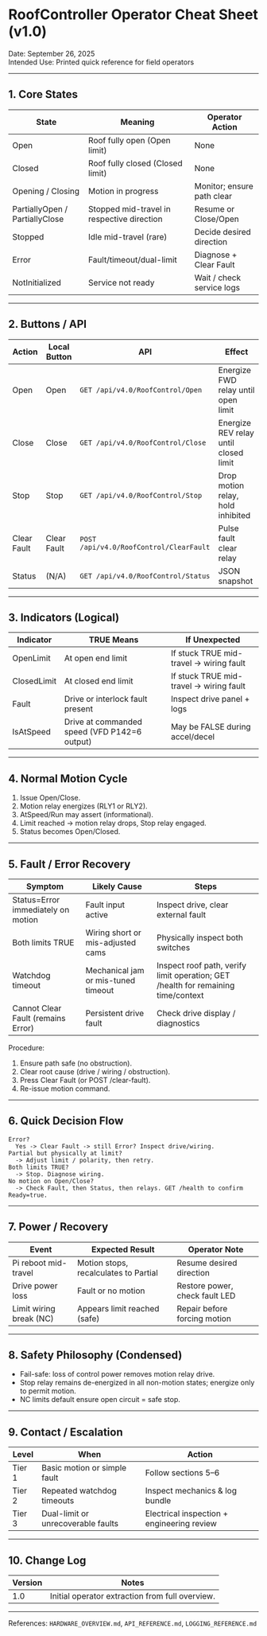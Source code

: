 # RoofController Operator Cheat Sheet (v1.0)

Date: September 26, 2025  
Intended Use: Printed quick reference for field operators

---
## 1. Core States
| State | Meaning | Operator Action |
|-------|---------|-----------------|
| Open | Roof fully open (Open limit) | None |
| Closed | Roof fully closed (Closed limit) | None |
| Opening / Closing | Motion in progress | Monitor; ensure path clear |
| PartiallyOpen / PartiallyClose | Stopped mid-travel in respective direction | Resume or Close/Open |
| Stopped | Idle mid-travel (rare) | Decide desired direction |
| Error | Fault/timeout/dual-limit | Diagnose + Clear Fault |
| NotInitialized | Service not ready | Wait / check service logs |

---
## 2. Buttons / API
| Action | Local Button | API | Effect |
|--------|--------------|-----|-------|
| Open | Open | `GET /api/v4.0/RoofControl/Open` | Energize FWD relay until open limit |
| Close | Close | `GET /api/v4.0/RoofControl/Close` | Energize REV relay until closed limit |
| Stop | Stop | `GET /api/v4.0/RoofControl/Stop` | Drop motion relay, hold inhibited |
| Clear Fault | Clear Fault | `POST /api/v4.0/RoofControl/ClearFault` | Pulse fault clear relay |
| Status | (N/A) | `GET /api/v4.0/RoofControl/Status` | JSON snapshot |

---
## 3. Indicators (Logical)
| Indicator | TRUE Means | If Unexpected |
|-----------|------------|---------------|
| OpenLimit | At open end limit | If stuck TRUE mid-travel → wiring fault |
| ClosedLimit | At closed end limit | If stuck TRUE mid-travel → wiring fault |
| Fault | Drive or interlock fault present | Inspect drive panel + logs |
| IsAtSpeed | Drive at commanded speed (VFD P142=6 output) | May be FALSE during accel/decel |

---
## 4. Normal Motion Cycle
1. Issue Open/Close.
2. Motion relay energizes (RLY1 or RLY2).
3. AtSpeed/Run may assert (informational).
4. Limit reached → motion relay drops, Stop relay engaged.
5. Status becomes Open/Closed.

---
## 5. Fault / Error Recovery
| Symptom | Likely Cause | Steps |
|---------|--------------|-------|
| Status=Error immediately on motion | Fault input active | Inspect drive, clear external fault |
| Both limits TRUE | Wiring short or mis-adjusted cams | Physically inspect both switches |
| Watchdog timeout | Mechanical jam or mis-tuned timeout | Inspect roof path, verify limit operation; GET /health for remaining time/context |
| Cannot Clear Fault (remains Error) | Persistent drive fault | Check drive display / diagnostics |

Procedure:
1. Ensure path safe (no obstruction).
2. Clear root cause (drive / wiring / obstruction).
3. Press Clear Fault (or POST /clear-fault).
4. Re-issue motion command.

---
## 6. Quick Decision Flow
```
Error?
  Yes -> Clear Fault -> still Error? Inspect drive/wiring.
Partial but physically at limit?
  -> Adjust limit / polarity, then retry.
Both limits TRUE?
  -> Stop. Diagnose wiring.
No motion on Open/Close?
  -> Check Fault, then Status, then relays. GET /health to confirm Ready=true.
```

---
## 7. Power / Recovery
| Event | Expected Result | Operator Note |
|-------|-----------------|---------------|
| Pi reboot mid-travel | Motion stops, recalculates to Partial | Resume desired direction |
| Drive power loss | Fault or no motion | Restore power, check fault LED |
| Limit wiring break (NC) | Appears limit reached (safe) | Repair before forcing motion |

---
## 8. Safety Philosophy (Condensed)
- Fail-safe: loss of control power removes motion relay drive.
- Stop relay remains de-energized in all non-motion states; energize only to permit motion.
- NC limits default ensure open circuit = safe stop.

---
## 9. Contact / Escalation
| Level | When | Action |
|-------|------|--------|
| Tier 1 | Basic motion or simple fault | Follow sections 5–6 |
| Tier 2 | Repeated watchdog timeouts | Inspect mechanics & log bundle |
| Tier 3 | Dual-limit or unrecoverable faults | Electrical inspection + engineering review |

---
## 10. Change Log
| Version | Notes |
|---------|-------|
| 1.0 | Initial operator extraction from full overview.

---
References: `HARDWARE_OVERVIEW.md`, `API_REFERENCE.md`, `LOGGING_REFERENCE.md`
